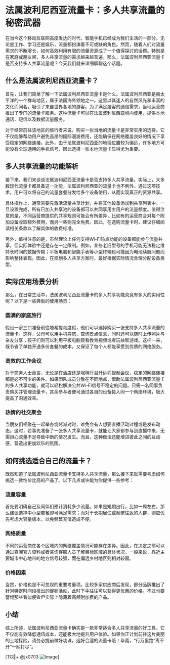 # 法属波利尼西亚流量卡：多人共享流量的秘密武器

在当今这个移动互联网高度发达的时代，智能手机已经成为我们生活的一部分。无论是工作、学习还是娱乐，流量都扮演着不可或缺的角色。然而，随着人们对流量需求的不断增长，如何高效利用有限的流量资源成了一个值得探讨的话题。特别是在家庭或朋友间，多人共享流量的需求越来越普遍。那么，法属波利尼西亚流量卡是否支持多人共享流量呢？今天我们就来详细聊聊这个话题。

## 什么是法属波利尼西亚流量卡？

首先，让我们简单了解一下法属波利尼西亚流量卡是什么。法属波利尼西亚是南太平洋的一个群岛地区，属于法国海外领地之一。这里以其迷人的自然风光和丰富的文化而闻名，吸引了来自世界各地的游客。为了满足游客的通信需求，当地运营商推出了专门的流量卡服务。这种流量卡可以在法属波利尼西亚境内使用，提供本地通话、短信以及数据流量服务。

对于经常前往该地区的旅行者来说，购买一张当地的流量卡是非常实用的选择。它不仅能够帮助用户避免高昂的国际漫游费用，还能确保在网络覆盖良好的情况下享受稳定的网络连接。此外，由于法属波利尼西亚的地理位置较为偏远，许多地方可能没有全球通用的手机信号，因此选择一张本地流量卡显得尤为重要。

## 多人共享流量的功能解析

接下来，我们来谈谈法属波利尼西亚流量卡是否支持多人共享流量。实际上，大多数现代流量卡都具备这一功能，法属波利尼西亚的流量卡也不例外。通过这项技术，用户可以将自己的流量套餐分发给多个设备使用，从而实现真正的资源共享。

具体操作上，通常需要先激活流量共享计划，并将其他设备添加到共享列表中。一旦设置完成，所有已加入共享池的设备都可以共同享用主用户的流量额度。值得注意的是，不同运营商提供的共享规则可能会有所差异，比如有的运营商会对每个附加设备收取额外费用，而另一些则完全免费。因此，在选购流量卡时，建议仔细阅读相关条款以了解具体的收费标准。

另外，值得注意的是，虽然理论上任何支持Wi-Fi热点功能的设备都能参与流量共享，但实际体验中还是存在一定限制。例如，某些老旧型号的手机可能无法稳定维持长时间的数据传输；平板电脑和智能手表等小型终端也可能因为电池续航问题而影响整体表现。因此，在规划多人共享方案时，最好根据实际情况合理分配设备类型。

## 实际应用场景分析

那么，在日常生活中，法属波利尼西亚流量卡的多人共享功能究竟有多大的实用性呢？以下是一些典型的使用场景：

### 圆满的家庭旅行
假设一家三口准备前往塔希提岛度假，他们可以选择购买一张支持多人共享流量的流量卡。这样，父母可以用手机导航、查询景点信息，同时还可以随时上传照片与亲友分享；孩子们则可以利用平板电脑观看教育视频或者玩益智游戏。这样一来，既节省了单独开通多份套餐的成本，又保证了每个人都能享受到优质的网络服务。

### 高效的工作会议
对于商务人士而言，无论是在酒店还是咖啡厅召开远程视频会议，稳定的网络连接都是必不可少的条件。如果团队成员分散在不同地点，借助法属波利尼西亚流量卡的多人共享功能，就可以轻松解决公共Wi-Fi信号不稳定的问题。只需一名同事负责购买并管理流量卡，其余参与者便可通过各自的设备接入同一个网络环境，极大提高了沟通效率。

### 热情的社交聚会
当朋友们相聚在一起举办烧烤派对时，难免会有人想要直播活动过程或是发布动态。这时，若事先准备了一张多人共享流量卡，就能让大家都参与到直播中来，无需担心流量不足导致中断的情况发生。而且，这种做法还能增进彼此之间的互动感，营造出更加欢乐的氛围。

## 如何挑选适合自己的流量卡？

既然知道了法属波利尼西亚流量卡支持多人共享流量，那么接下来就需要考虑如何挑选一款性价比高的产品了。以下几点或许能为你提供一些参考：

### 流量容量
首先要明确自己及同伴们预计消耗多少流量。如果是短期出行，比如一周左右，那么建议选择中小型套餐即可满足需求；而对于长期居住或频繁往返的人群，则应优先考虑大容量版本，以免频繁充值造成不便。

### 网络质量
不同的运营商在各个区域内的网络覆盖情况可能存在差异。因此，在决定之前可以通过查阅官方资料或者咨询客服人员了解目标区域的具体状况。一般来说，靠近主要城市中心地带的地方信号较强，而在偏远乡村地区则相对较弱。

### 价格因素
当然，价格也是不可忽视的重要考量项。比较多家供应商后发现，部分品牌推出了针对特定时间段推出的促销活动，此时下手往往可以获得更优惠的价格。不过也要警惕那些看似便宜但实际上隐藏着高额附加费的产品。

## 小结

综上所述，法属波利尼西亚流量卡确实是一款非常适合多人共享流量的好工具。它不仅能有效降低通讯成本，还能极大地提升用户体验。如果你正计划前往这片美丽的土地探险，请务必提前做好功课，选好合适的流量卡哦！毕竟，“行万里路”离不开“一网打尽”。

[TG💪+ @jx0703 ![Image](https://github.com/user-attachments/assets/dbca1d08-cadb-493c-b0ec-ad6f7a83f270)]